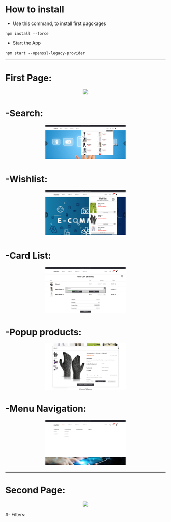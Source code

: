 # How to install 
- Use this command, to install first pagckages
```
npm install --force
```

- Start the App
```
npm start --openssl-legacy-provider
```
---
# First Page:

<div id="header" align="center">
  <img src="https://github.com/Hamza-Alhasan-22/GazaSkyGeeks-React/blob/master/Project-E-Commerce-Page/app%20screenshots/FullPage1.png" width="50%"/>
</div>

# -Search:
<div id="header" align="center">
  <img src="https://github.com/Hamza-Alhasan-22/GazaSkyGeeks-React/blob/master/Project-E-Commerce-Page/app%20screenshots/Search.png" width="50%"/>
</div>

# -Wishlist:
<div id="header" align="center">
  <img src="https://github.com/Hamza-Alhasan-22/GazaSkyGeeks-React/blob/master/Project-E-Commerce-Page/app%20screenshots/Wishlist.png" width="50%"/>
</div>

# -Card List:
<div id="header" align="center">
  <img src="https://github.com/Hamza-Alhasan-22/GazaSkyGeeks-React/blob/master/Project-E-Commerce-Page/app%20screenshots/CardList2.png" width="50%"/>
</div>

# -Popup products:
<div id="header" align="center">
  <img src="https://github.com/Hamza-Alhasan-22/GazaSkyGeeks-React/blob/master/Project-E-Commerce-Page/app%20screenshots/Popup.png" width="50%"/>
</div>

# -Menu Navigation:
<div id="header" align="center">
  <img src="https://github.com/Hamza-Alhasan-22/GazaSkyGeeks-React/blob/master/Project-E-Commerce-Page/app%20screenshots/MenuNavigation.png" width="50%"/>
</div>

---
# Second Page:

<div id="header" align="center">
  <img src="https://github.com/Hamza-Alhasan-22/GazaSkyGeeks-React/blob/master/Project-E-Commerce-Page/app%20screenshots/FullPage2.png" width="50%"/>
</div>

#- Filters:


